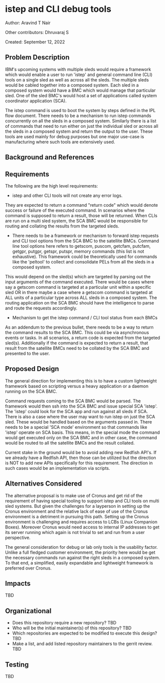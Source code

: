 # istep and CLI debug tools

Author:
	Aravind T Nair

Other contributors:
	Dhruvaraj S

Created:
	September 12, 2022

## Problem Description

IBM's upcoming systems with multiple sleds would require a framework which
would enable a user to run 'istep' and general command line (CLI) tools on a
single sled as well as across all the sleds. The multiple sleds would be cabled
together into a composed system. Each sled in a composed system would have a
BMC which would manage that particular sled. One of the sled BMC's would host a
set of applications called system coordinator application (SCA).

The istep command is used to boot the system by steps defined in the IPL flow
document. There needs to be a mechanism to run istep commands concurrently on
all the sleds in a composed system. Similarly there is a list of commands that
need to run either on just the individual sled or across all the sleds in a
composed system and return the output to the user. These tools are used mainly
for debug purposes but one major use-case is manufacturing where such tools are
extensively used.

## Background and References


## Requirements

The following are the high level requirements:

- istep and other CLI tools will not create any error logs.

They are expected to return a command "return code" which would denote success
or failure of the executed command. In scenarios where the command is supposed
to return a result, those will be returned. When CLIs are run on a multi sled
system, the SCA BMC would be responsible for routing and collating the results
from the targeted sleds.

- There needs to be a framework or mechanism to forward istep requests and CLI
tool options from the SCA BMC to the satellite BMCs. Command line tool options
here refers to getscom, puscom, getcfam, putcfam, getgpr, putgpr, getspr,
putspr, memory commands (this list is not exhaustive). This framework could be
theoretically used for commands like the 'peltool' to collect and consolidate
PELs from all the sleds in a composed system.

This would depend on the sled(s) which are targeted by parsing out the input
arguments of the command executed. There would be cases where say a getscom
command is targeted at a particular unit within a specific sled OR in there
maybe a case where a getscom command is targeted at ALL units of a particular
type across ALL sleds in a composed system. The routing application on the SCA
BMC should have the intelligence to parse and route the requests accordingly.

- Mechanism to get the istep command / CLI tool status from each BMCs

As an addendum to the previous bullet, there needs to be a way to return the
command results to the SCA BMC. This could be via asynchronous events or tasks.
In all scenarios, a return code is expected from the targeted sled(s).
Additionally if the command is expected to return a result, that result from
the satellite BMCs need to be collated by the SCA BMC and presented to the
user.

## Proposed Design

The general direction for implementing this is to have a custom lightweight
framework based on scripting versus a heavy application or a daemon running on
the SCA BMC.

Command requests coming to the SCA BMC would be parsed. The framework would
then ssh into the SCA BMC and issue special SCA 'istep'.  The 'istep' could look
for the SCA app and run against all sleds if SCA. There is also a case where the
user may want to run istep on just the SCA sled. These would be handled based
on the arguments passed in. There needs to be a special 'SCA mode' environment
so that commands like 'istep' operate on SCA basis. This means, in the special
mode the command would get executed only on the SCA BMC and in other case, the
command would be routed to all the satellite BMCs and the result collated.

Current stake in the ground would be to avoid adding new Redfish API's. If we
already have a Redfish API, then those can be utilized but the direction is NOT
to add new APIs specifically for this requirement. The direction in such cases
would be an implementation via scripts.

## Alternatives Considered

The alternative proposal is to make use of Cronus and get rid of the
requirement of having special tooling to support istep and CLI tools on multi
sled systems. But given the challenges for a layperson in setting up the Cronus
environment and the relative lack of ease of use of the Cronus environment is a
detriment in pursuing this path. Setting up the Cronus environment is
challenging and requires access to LCBs (Linux Companion Boxes). Moreover
Cronus would need access to internal IP addresses to get its server running
which again is not trivial to set and run from a user perspective.

The general consideration for debug or lab only tools is the usability factor.
Unlike a full fledged customer environment, the priority here would be get the
necessary commands run against the right sleds in a composed system. To that
end, a simplified, easily expandable and lightweight framework is preferred
over Cronus.

## Impacts

TBD


## Organizational

 - Does this repository require a new repository? TBD
 - Who will be the initial maintainer(s) of this repository? TBD
 - Which repositories are expected to be modified to execute this design? TBD
 - Make a list, and add listed repository maintainers to the gerrit review. TBD

## Testing

TBD



